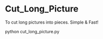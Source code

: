 # Cut_Long_Picture
To cut long pictures into pieces. Simple &amp; Fast!

python cut_long_picture.py
